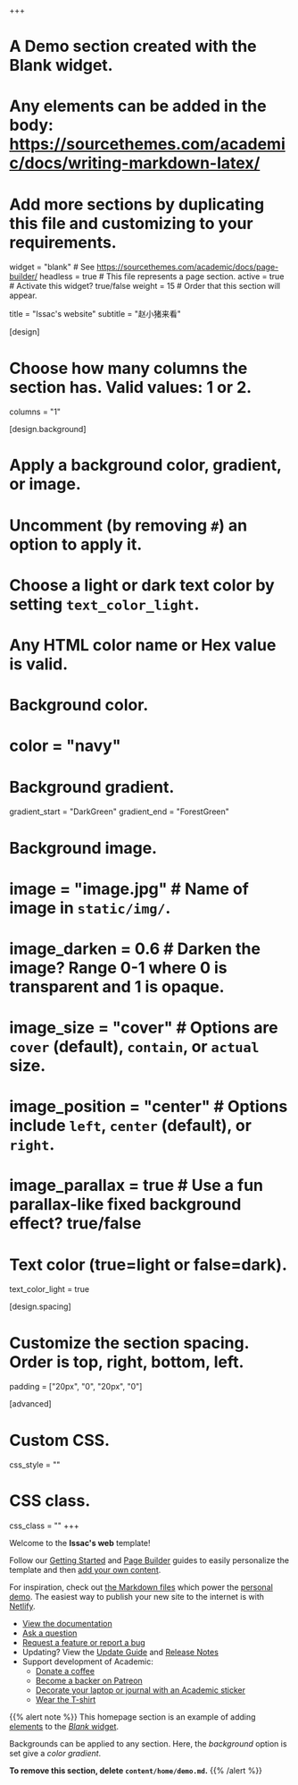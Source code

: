 +++
# A Demo section created with the Blank widget.
# Any elements can be added in the body: https://sourcethemes.com/academic/docs/writing-markdown-latex/
# Add more sections by duplicating this file and customizing to your requirements.

widget = "blank"  # See https://sourcethemes.com/academic/docs/page-builder/
headless = true  # This file represents a page section.
active = true  # Activate this widget? true/false
weight = 15  # Order that this section will appear.

title = "Issac's website"
subtitle = "赵小猪来看"

[design]
  # Choose how many columns the section has. Valid values: 1 or 2.
  columns = "1"

[design.background]
  # Apply a background color, gradient, or image.
  #   Uncomment (by removing `#`) an option to apply it.
  #   Choose a light or dark text color by setting `text_color_light`.
  #   Any HTML color name or Hex value is valid.

  # Background color.
  # color = "navy"
  
  # Background gradient.
  gradient_start = "DarkGreen"
  gradient_end = "ForestGreen"
  
  # Background image.
  # image = "image.jpg"  # Name of image in `static/img/`.
  # image_darken = 0.6  # Darken the image? Range 0-1 where 0 is transparent and 1 is opaque.
  # image_size = "cover"  #  Options are `cover` (default), `contain`, or `actual` size.
  # image_position = "center"  # Options include `left`, `center` (default), or `right`.
  # image_parallax = true  # Use a fun parallax-like fixed background effect? true/false
  
  # Text color (true=light or false=dark).
  text_color_light = true

[design.spacing]
  # Customize the section spacing. Order is top, right, bottom, left.
  padding = ["20px", "0", "20px", "0"]

[advanced]
 # Custom CSS. 
 css_style = ""
 
 # CSS class.
 css_class = ""
+++

Welcome to the **Issac's web** template!

Follow our [Getting Started](https://sourcethemes.com/academic/docs/get-started/) and [Page Builder](https://sourcethemes.com/academic/docs/widgets/) guides to easily personalize the template and then [add your own content](https://sourcethemes.com/academic/docs/managing-content/).

For inspiration, check out [the Markdown files](https://sourcethemes.com/academic/docs/install/#demo-content) which power the [personal demo](https://academic-demo.netlify.com/). The easiest way to publish your new site to the internet is with [Netlify](https://sourcethemes.com/academic/docs/deployment/).

- [View the documentation](https://sourcethemes.com/academic/docs/)
- [Ask a question](http://discuss.gohugo.io/)
- [Request a feature or report a bug](https://github.com/gcushen/hugo-academic/issues)
- Updating? View the [Update Guide](https://sourcethemes.com/academic/docs/update/) and [Release Notes](https://sourcethemes.com/academic/updates/)
- Support development of Academic:
  - [Donate a coffee](https://paypal.me/cushen)
  - [Become a backer on Patreon](https://www.patreon.com/cushen)
  - [Decorate your laptop or journal with an Academic sticker](https://www.redbubble.com/people/neutreno/works/34387919-academic)
  - [Wear the T-shirt](https://academic.threadless.com/)

{{% alert note %}}
This homepage section is an example of adding [elements](https://sourcethemes.com/academic/docs/writing-markdown-latex/) to the [*Blank* widget](https://sourcethemes.com/academic/docs/widgets/).

Backgrounds can be applied to any section. Here, the *background* option is set give a *color gradient*.

**To remove this section, delete `content/home/demo.md`.**
{{% /alert %}}
